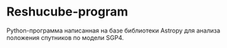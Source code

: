 # Reshucube-program
Python-программа написанная на базе библиотеки Astropy для анализа положения спутников по модели SGP4.

